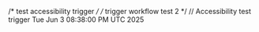 /* test accessibility trigger */
/* trigger workflow test 2 */
// Accessibility test trigger Tue Jun  3 08:38:00 PM UTC 2025
